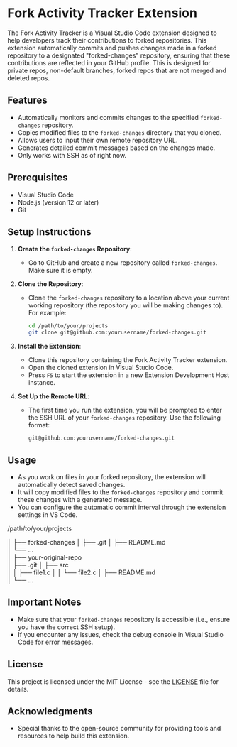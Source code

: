 # Fork Activity Tracker Extension

The Fork Activity Tracker is a Visual Studio Code extension designed to help developers track their contributions to forked repositories. This extension automatically commits and pushes changes made in a forked repository to a designated "forked-changes" repository, ensuring that these contributions are reflected in your GitHub profile. This is designed for private repos, non-default branches, forked repos that are not merged and deleted repos.

## Features

- Automatically monitors and commits changes to the specified `forked-changes` repository.
- Copies modified files to the `forked-changes` directory that you cloned.
- Allows users to input their own remote repository URL.
- Generates detailed commit messages based on the changes made.
- Only works with SSH as of right now.

## Prerequisites

- Visual Studio Code
- Node.js (version 12 or later)
- Git

## Setup Instructions

1. **Create the `forked-changes` Repository**:
   - Go to GitHub and create a new repository called `forked-changes`. Make sure it is empty.

2. **Clone the Repository**:
   - Clone the `forked-changes` repository to a location above your current working repository (the repository you will be making changes to). For example:
     ```bash
     cd /path/to/your/projects
     git clone git@github.com:yourusername/forked-changes.git
     ```

3. **Install the Extension**:
   - Clone this repository containing the Fork Activity Tracker extension.
   - Open the cloned extension in Visual Studio Code.
   - Press `F5` to start the extension in a new Extension Development Host instance.

4. **Set Up the Remote URL**:
   - The first time you run the extension, you will be prompted to enter the SSH URL of your `forked-changes` repository. Use the following format:
     ```
     git@github.com:yourusername/forked-changes.git
     ```

## Usage

- As you work on files in your forked repository, the extension will automatically detect saved changes.
- It will copy modified files to the `forked-changes` repository and commit these changes with a generated message.
- You can configure the automatic commit interval through the extension settings in VS Code.

/path/to/your/projects

│
├── forked-changes
│   ├── .git
│   ├── README.md         
│   └── ...               
│
├── your-original-repo    
│   ├── .git
│   ├── src               
│   │   ├── file1.c
│   │   └── file2.c
│   ├── README.md         
│   └── ...    

## Important Notes

- Make sure that your `forked-changes` repository is accessible (i.e., ensure you have the correct SSH setup).
- If you encounter any issues, check the debug console in Visual Studio Code for error messages.

## License

This project is licensed under the MIT License - see the [LICENSE](LICENSE) file for details.

## Acknowledgments

- Special thanks to the open-source community for providing tools and resources to help build this extension.

